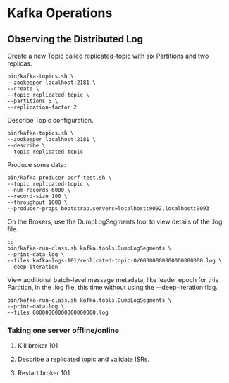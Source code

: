 # Kafka Operations

## Observing the Distributed Log

Create a new Topic called replicated-topic with six Partitions and two replicas.

```
bin/kafka-topics.sh \
--zookeeper localhost:2181 \
--create \
--topic replicated-topic \
--partitions 6 \
--replication-factor 2
```

Describe Topic configuration.

```
bin/kafka-topics.sh \
--zookeeper localhost:2181 \
--describe \
--topic replicated-topic
```

Produce some data: 

```
bin/kafka-producer-perf-test.sh \
--topic replicated-topic \
--num-records 6000 \
--record-size 100 \
--throughput 1000 \
--producer-props bootstrap.servers=localhost:9092,localhost:9093
```

On the Brokers, use the DumpLogSegments tool to view details of the .log file.

```
cd 
bin/kafka-run-class.sh kafka.tools.DumpLogSegments \
--print-data-log \
--files kafka-logs-101/replicated-topic-0/00000000000000000000.log \
--deep-iteration
```

View additional batch-level message metadata, like leader epoch for this Partition, in the .log file, this time
without using the --deep-iteration flag.

```
bin/kafka-run-class.sh kafka.tools.DumpLogSegments \
--print-data-log \
--files 00000000000000000000.log
```

### Taking one server offline/online

1. Kill broker 101

2. Describe a replicated topic and validate ISRs.

3. Restart broker 101

